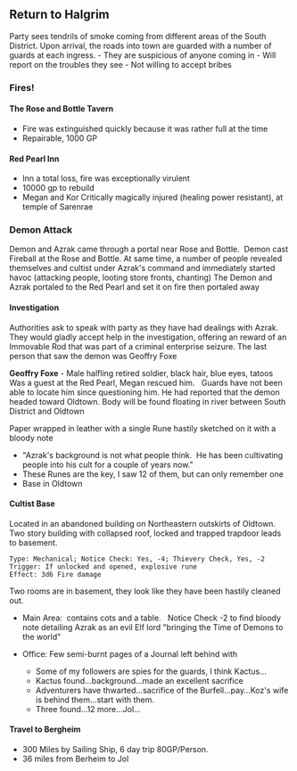 ## Return to Halgrim

Party sees tendrils of smoke coming from different areas of the South District.  Upon arrival, the roads into town are guarded with a number of guards at each ingress.
    - They are suspicious of anyone coming in
    - Will report on the troubles they see
    - Not willing to accept bribes

### Fires!

#### The Rose and Bottle Tavern

- Fire was extinguished quickly because it was rather full at the time
- Repairable, 1000 GP

#### Red Pearl Inn

- Inn a total loss, fire was exceptionally virulent
- 10000 gp to rebuild
- Megan and Kor Critically magically injured (healing power resistant), at temple of Sarenrae

### Demon Attack

Demon and Azrak came through a portal near Rose and Bottle.   Demon cast Fireball at the Rose and Bottle.  At same time, a number of people revealed themselves and cultist under Azrak's command and immediately started havoc (attacking people, looting store fronts, chanting)  The Demon and Azrak portaled to the Red Pearl and set it on fire then portaled away

#### Investigation

Authorities ask to speak with party as they have had dealings with Azrak.  They would gladly accept help in the investigation, offering an reward of an Immovable Rod that was part of a criminal enterprise seizure.  The last person that saw the demon was Geoffry Foxe

**Geoffry Foxe** - Male halfling retired soldier, black hair, blue eyes, tatoos
Was a guest at the Red Pearl, Megan rescued him.   Guards have not been able to locate him since questioning him.  He had reported that the demon headed toward Oldtown.  Body will be found floating in river between South District and Oldtown

Paper wrapped in leather with a single Rune hastily sketched on it with a bloody note

- "Azrak's background is not what people think.  He has been cultivating people into his cult for a couple of years now."
- These Runes are the key, I saw 12 of them, but can only remember one
- Base in Oldtown

 #### Cultist Base

Located in an abandoned building on Northeastern outskirts of Oldtown.  Two story building with collapsed roof, locked and trapped trapdoor leads to basement.

    Type: Mechanical; Notice Check: Yes, -4; Thievery Check, Yes, -2  
    Trigger: If unlocked and opened, explosive rune  
    Effect: 3d6 Fire damage

Two rooms are in basement, they look like they have been hastily cleaned out.

- Main Area:  contains cots and a table.   Notice Check -2 to find bloody note detailing Azrak as an evil Elf lord "bringing the Time of Demons to the world"  

- Office: Few semi-burnt pages of a Journal left behind with
    - Some of my followers are spies for the guards, I think Kactus…
    - Kactus found…background…made an excellent sacrifice
    - Adventurers have thwarted…sacrifice of the Burfell…pay…Koz's wife is behind them…start with them.
    - Three found…12 more…Jol…

#### Travel to Bergheim

- 300 Miles by Sailing Ship, 6 day trip 80GP/Person.
- 36 miles from Berheim to Jol
